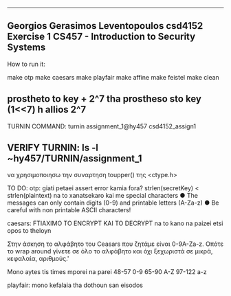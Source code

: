 ---------------------------------------------------------------
Georgios Gerasimos Leventopoulos csd4152
Exercise 1 CS457 - Introduction to Security Systems
---------------------------------------------------------------

How to run it:

make otp
make caesars
make playfair
make affine
make feistel
make clean





 prostheto to key +  2^7     tha prostheso sto key     (1<<7)  h allios 2^7
----------------------------------------------------------------
TURNIN COMMAND: turnin assignment_1@hy457 csd4152_assign1

VERIFY TURNIN: ls -l ~hy457/TURNIN/assignment_1
----------------------------------------------------------------


να χρησιμοποιησω την συναρτηση toupper() της <ctype.h>

TO DO:
otp:
giati petaei assert error kamia fora?  strlen(secretKey) < strlen(plaintext)
na to xanatsekaro kai me special characters
● The messages can only contain digits (0-9) and printable letters (A-Za-z)
● Be careful with non printable ASCII characters!


caesars: 
FTIAXIMO TO ENCRYPT KAI TO DECRYPT
na to kano na paizei etsi opos to theloyn

Στην άσκηση το αλφάβητο του Ceasars που ζητάμε είναι
0-9A-Za-z. Οπότε το wrap around γίνετε σε όλο το αλφάβητο
και όχι ξεχωριστά σε μικρά, κεφαλαία, αριθμούς.'

Mono aytes tis times mporei na parei
48-57  0-9
65-90  A-Z
97-122 a-z


playfair:
mono kefalaia tha dothoun san eisodos
